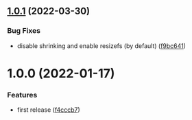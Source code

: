 ## [1.0.1](https://github.com/de-it-krachten/ansible-role-lvm/compare/v1.0.0...v1.0.1) (2022-03-30)


### Bug Fixes

* disable shrinking and enable resizefs (by default) ([f9bc641](https://github.com/de-it-krachten/ansible-role-lvm/commit/f9bc641c596afe8e7616fa07d69e3547b25ebd55))

# 1.0.0 (2022-01-17)


### Features

* first release ([f4cccb7](https://github.com/de-it-krachten/ansible-role-lvm/commit/f4cccb7b19207426f2fd9bb4a141333628559348))
